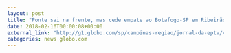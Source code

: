 ```yaml
---
layout: post
title: "Ponte sai na frente, mas cede empate ao Botafogo-SP em Ribeirão Preto"
date: 2018-02-16T00:00:08+00:00
external_link: "http://g1.globo.com/sp/campinas-regiao/jornal-da-eptv/videos/t/edicoes/v/ponte-preta-empata-com-botafogo-em-ribeirao-preto-na-quarta/6504389/"
categories: news globo.com
---
```

